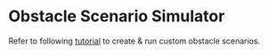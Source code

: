 # Obstacle Scenario Simulator

Refer to following [tutorial](https://docs.google.com/document/d/1e_qP0yhNt1BP4lAfiqvyJDMm8NrslLA5wj1v24DMmzk/edit?usp=sharing) to create & run custom obstacle scenarios.
